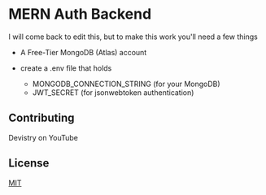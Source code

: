 # MERN Auth Backend

I will come back to edit this, but to make this work you'll need a few things

* A Free-Tier MongoDB (Atlas) account
* create a .env file that holds

  * MONGODB_CONNECTION_STRING (for your MongoDB)
  * JWT_SECRET (for jsonwebtoken authentication)


## Contributing
Devistry on YouTube

## License
[MIT](https://choosealicense.com/licenses/mit/)
